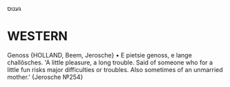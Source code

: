 גענוס

WESTERN
========

Genoss {HOLLAND, Beem, Jerosche}
	•	E pietsie genoss, e lange challôsches. 'A little pleasure, a long trouble. Said of someone who for a little fun risks major difficulties or troubles. Also sometimes of an unmarried mother.' {Jerosche №254}